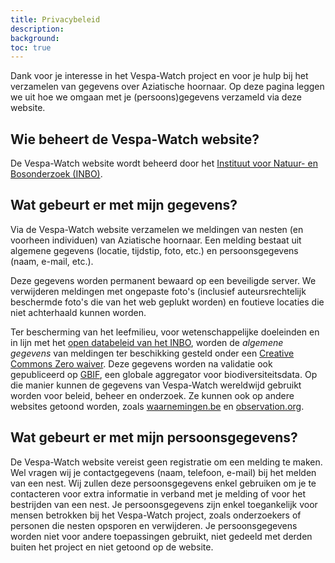 ```yaml
---
title: Privacybeleid
description:
background:
toc: true
---
```


Dank voor je interesse in het Vespa-Watch project en voor je hulp bij het verzamelen van gegevens over Aziatische hoornaar. Op deze pagina leggen we uit hoe we omgaan met je (persoons)gegevens verzameld via deze website.

## Wie beheert de Vespa-Watch website?

De Vespa-Watch website wordt beheerd door het [Instituut voor Natuur- en Bosonderzoek (INBO)](https://www.inbo.be).

## Wat gebeurt er met mijn gegevens?

Via de Vespa-Watch website verzamelen we meldingen van nesten (en voorheen individuen) van Aziatische hoornaar. Een melding bestaat uit algemene gegevens (locatie, tijdstip, foto, etc.) en persoonsgegevens (naam, e-mail, etc.).

Deze gegevens worden permanent bewaard op een beveiligde server. We verwijderen meldingen met ongepaste foto's (inclusief auteursrechtelijk beschermde foto's die van het web geplukt worden) en foutieve locaties die niet achterhaald kunnen worden.

Ter bescherming van het leefmilieu, voor wetenschappelijke doeleinden en in lijn met het [open databeleid van het INBO](https://www.vlaanderen.be/inbo/opendatabeleid/), worden de _algemene gegevens_ van meldingen ter beschikking gesteld onder een [Creative Commons Zero waiver](https://creativecommons.org/publicdomain/zero/1.0/deed.nl). Deze gegevens worden na validatie ook gepubliceerd op [GBIF](https://www.gbif.org), een globale aggregator voor biodiversiteitsdata. Op die manier kunnen de gegevens van Vespa-Watch wereldwijd gebruikt worden voor beleid, beheer en onderzoek. Ze kunnen ook op andere websites getoond worden, zoals [waarnemingen.be](https://www.waarnemingen.be) en [observation.org](https://www.observation.org).

## Wat gebeurt er met mijn persoonsgegevens?

De Vespa-Watch website vereist geen registratie om een melding te maken. Wel vragen wij je contactgegevens (naam, telefoon, e-mail) bij het melden van een nest. Wij zullen deze persoonsgegevens enkel gebruiken om je te contacteren voor extra informatie in verband met je melding of voor het bestrijden van een nest. Je persoonsgegevens zijn enkel toegankelijk voor mensen betrokken bij het Vespa-Watch project, zoals onderzoekers of personen die nesten opsporen en verwijderen. Je persoonsgegevens worden niet voor andere toepassingen gebruikt, niet gedeeld met derden buiten het project en niet getoond op de website.
